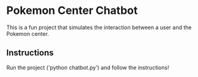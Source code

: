 # Pokemon Center Chatbot

This is a fun project that simulates the interaction between a user and the Pokemon center.

## Instructions

Run the project ('python chatbot.py') and follow the instructions!

